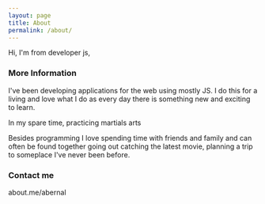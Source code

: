 ```yaml
---
layout: page
title: About
permalink: /about/
---
```


Hi, I'm from developer js, 

### More Information

I've been developing applications for the web using mostly JS. I do this for a living and love what I do as every day there is something new and exciting to learn.

In my spare time, practicing martials arts

Besides programming I love spending time with friends and family and can often be found together going out catching the latest movie, planning a trip to someplace I've never been before.

### Contact me

about.me/abernal
